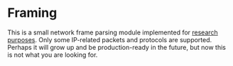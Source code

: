 # Framing

This is a small network frame parsing module implemented for [research purposes](https://github.com/ouspg/tcsfw).
Only some IP-related packets and protocols are supported.
Perhaps it will grow up and be production-ready in the future, but now this is not what you are looking for.
